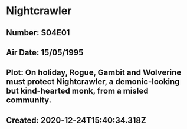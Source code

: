 # Nightcrawler
## Number: S04E01
## Air Date: 15/05/1995
## Plot: On holiday, Rogue, Gambit and Wolverine must protect Nightcrawler, a demonic-looking but kind-hearted monk, from a misled community.
## Created: 2020-12-24T15:40:34.318Z
